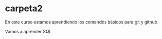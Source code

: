 # carpeta2
En este curso estamos aprendiendo los comandos básicos para git y github

Vamos a aprender SQL